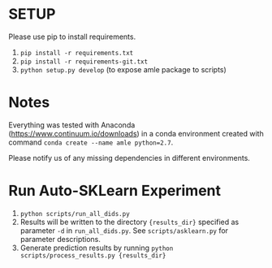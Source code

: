 # SETUP

Please use pip to install requirements.
1. `pip install -r requirements.txt`
2. `pip install -r requirements-git.txt`
3. `python setup.py develop` (to expose amle package to scripts)

# Notes

Everything was tested with Anaconda (https://www.continuum.io/downloads) in a conda environment created with command `conda create --name amle python=2.7`.

Please notify us of any missing dependencies in different environments.

# Run Auto-SKLearn Experiment

1. `python scripts/run_all_dids.py`
2. Results will be written to the directory `{results_dir}` specified as parameter `-d` in `run_all_dids.py`. See `scripts/asklearn.py` for parameter descriptions.
3. Generate prediction results by running `python scripts/process_results.py {results_dir}`
